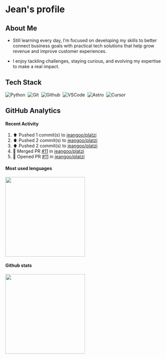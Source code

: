 # Jean's profile

## About Me
* Still learning every day, I’m focused on developing my skills to better connect business goals with practical tech solutions that help grow revenue and improve customer experiences.

* I enjoy tackling challenges, staying curious, and evolving my expertise to make a real impact.

## Tech Stack 

![Python](https://img.shields.io/badge/-Python-9966ff?logo=python&logoColor=f1f1f1)&nbsp;
![Git](https://img.shields.io/badge/-Git-9966ff?logo=git&logoColor=f1f1f1)&nbsp;
![Github](https://img.shields.io/badge/-Github-9966ff?logo=github&logoColor=f1f1f1)&nbsp;
![VSCode](https://badgen.net/badge/icon/VSCode?icon=visualstudio&label=&color=9966ff&labelColor=9966ff&scale=1)&nbsp;
![Astro](https://img.shields.io/badge/-Astro-9966ff?logo=astro&logoColor=f1f1f1)&nbsp;
![Cursor](https://img.shields.io/badge/-Cursor-9966ff?logo=cursor&logoColor=f1f1f1)&nbsp;


## GitHub Analytics
#### Recent Activity

<!--RECENT_ACTIVITY:start-->
1. ⬆️ Pushed 1 commit(s) to [jeangoo/platzi](https://github.com/jeangoo/platzi)<br>
2. ⬆️ Pushed 2 commit(s) to [jeangoo/platzi](https://github.com/jeangoo/platzi)<br>
3. ⬆️ Pushed 2 commit(s) to [jeangoo/platzi](https://github.com/jeangoo/platzi)<br>
4. 🎉 Merged PR [#11](https://github.com/jeangoo/platzi/pull/11) in [jeangoo/platzi](https://github.com/jeangoo/platzi)<br>
5. 💪 Opened PR [#11](https://github.com/jeangoo/platzi/pull/11) in [jeangoo/platzi](https://github.com/jeangoo/platzi)<br>
<!--RECENT_ACTIVITY:end-->

#### Most used lenguages
<a href="https://github.com/jeangoo">
  <img height=250 align="center" src="https://github-readme-stats.vercel.app/api/top-langs/?username=jeangoo&theme=dark&hide_border=true&bg_color=0D1117&title_color=9966ff&size_weight=0&count_weight=1&card_width=400&hide_title=true" />
</a>

#### Github stats
<a href="https://github.com/jeangoo">
  <img height=250 align="center" src="https://github-readme-stats.vercel.app/api?username=jeangoo&theme=dark&show_icons=true&hide_border=true&icon_color=9966ff&bg_color=0D1117&title_color=9966ff&hide_title=true&card_width=100"/>
</a>

<!-- #### Streak Stats
<a href="https://github.com/jeangoo">
  <img height=250 align="center" src="https://streak-stats.demolab.com/?user=jeangoo&theme=dark&hide_border=true&date_format=M%20j%5B%2C%20Y%5D&mode=weekly&card_width=400&card_height=200&hide_border=true&icon_color=9966ff&background=0D1117&stroke=9966ff&ring=9966ff&currStreakLabel=9966ff&fire=9966ff"/>
</a> -->


